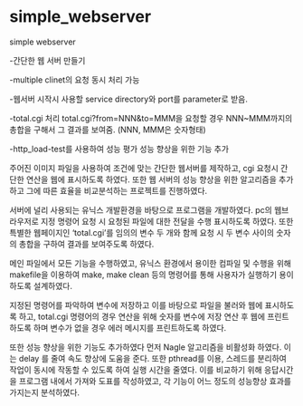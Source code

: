 # simple_webserver
simple webserver

-간단한 웹 서버 만들기

-multiple clinet의 요청 동시 처리 가능

-웹서버 시작시 사용할 service directory와 port를 parameter로 받음.

-total.cgi 처리
  total.cgi?from=NNN&to=MMM을 요청할 경우 NNN~MMM까지의 총합을 구해서 그 결과를 보여줌.
  (NNN, MMM은 숫자형태)
  
  -http_load-test를 사용하여 성능 평가
    성능 향상을 위한 기능 추가



주어진 이미지 파일을 사용하여 조건에 맞는 간단한 웹서버를 제작하고,
cgi 요청시 간단한 연산을 웹에 표시하도록 하였다. 
또한 웹 서버의 성능 향상을 위한 알고리즘을 추가하고
그에 따른 효율을 비교분석하는 프로젝트를 진행하였다.

서버에 널리 사용되는 유닉스 개발환경을 바탕으로 프로그램을 개발하였다.
pc의 웹브라우저로 지정 명령어 요청 시
요청된 파일에 대한 전달을 수행 표시하도록 하였다.
또한 특별한 웹페이지인 ‘total.cgi’를 임의의 변수 두 개와 함께 요청 시
두 변수 사이의 숫자의 총합을 구하여 결과를 보여주도록 하였다.

메인 파일에서 모든 기능을 수행하였고,
유닉스 환경에서 용이한 컴파일 및 수행을 위해 makefile을 이용하여
make, make clean 등의 명령어를 통해 사용자가 실행하기 용이하도록 설계하였다.

지정된 명령어를 파악하여 변수에 저장하고
이를 바탕으로 파일을 불러와 웹에 표시하도록 하고, 
total.cgi 명령어의 경우
연산을 위해 숫자를 변수에 저장 연산 후 웹에 프린트하도록 하며
변수가 없을 경우 에러 메시지를 프린트하도록 하였다.

또한 성능 향상을 위한 기능도 추가하였다 먼저 Nagle 알고리즘을 비활성화 하였다.
이는 delay 를 줄여 속도 향상에 도움을 준다.
또한 pthread를 이용,
스레드를 분리하여 작업이 동시에 작동할 수 있도록 하여 실행 시간을 줄였다.
이를 비교하기 위해 응답시간을 프로그램 내에서 가져와 도표를 작성하였고,
각 기능이 어느 정도의 성능향상 효과를 가지는지 분석하였다.

